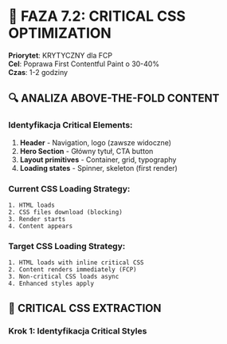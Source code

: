 # 🎨 FAZA 7.2: CRITICAL CSS OPTIMIZATION

**Priorytet**: KRYTYCZNY dla FCP  
**Cel**: Poprawa First Contentful Paint o 30-40%  
**Czas**: 1-2 godziny  

## 🔍 ANALIZA ABOVE-THE-FOLD CONTENT

### Identyfikacja Critical Elements:
1. **Header** - Navigation, logo (zawsze widoczne)
2. **Hero Section** - Główny tytuł, CTA button
3. **Layout primitives** - Container, grid, typography
4. **Loading states** - Spinner, skeleton (first render)

### Current CSS Loading Strategy:
```
1. HTML loads
2. CSS files download (blocking)
3. Render starts
4. Content appears
```

### Target CSS Loading Strategy:
```
1. HTML loads with inline critical CSS
2. Content renders immediately (FCP)
3. Non-critical CSS loads async
4. Enhanced styles apply
```

## 🎯 CRITICAL CSS EXTRACTION

### Krok 1: Identyfikacja Critical Styles
